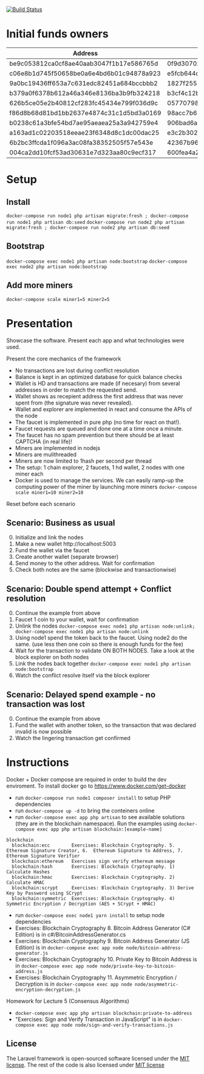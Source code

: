 [![Build Status](https://travis-ci.org/sash/blockchain-network-example.svg?branch=develop)](https://travis-ci.org/sash/blockchain-network-example)

# Initial funds owners
| Address                                  | Private Key                                                      |
| ---------------------------------------- | -----------------------------------------------------------------|
| be9c053812ca0cf8ae40aab3047f1b17e586765d | 0f9d3070204642bc8eb07b00a99ef38eebfec965733a3f70548ce99484fdfd99 |
| c06e8b1d745f50658be0a6e4bd6b01c94878a923 | e5fcb644cb5ff2a34d8d479b2fc775c6e4f242ebd8f4eb146bf3985d968c67a5 |
| 9a0bc19436ff653a7c631edc82451a684bccbbb2 | 1827f2551a5e6c64f4a601c569c3a092c8a1dd770246947ecc8d6f01b29db2db |
| b379a0f6378b612a46a346e8136ba3b9fb324218 | b3cf4c12b7e41b138ce19af734e7f3856a58858ca1430fb0f0c086b4f644c476 |
| 626b5ce05e2b40812cf283fc45434e799f036d9c | 05770798da086eab3d7e665e883d62003018d02f4021d2b9598f3ff9e11b2cc0 |
| f86d8b68d81bd1bb2637e4874c31c1d5bd3a0169 | 98acc7b63049233d873c2dda03c7c29ead53a816ef463225dd9d72da9d69c884 |
| b0238c61a3bfe54bd7ae95aeaea25a3a942759e4 | 906bad6aa7fc42f38c3dc6bc51729e645fe3b8b1221323ffe35e4fa1029792f8 |
| a163ad1c02203518eeae23f6348d8c1dc00dac25 | e3c2b302c54725f3f6029ed6829e7b9f8c1a1e4aff5c4ced054cf16cef7f311d |
| 6b2bc3ffcda1f096a3ac08fa38352505f57e543e | 42367b96408ddb7c5f5d79163add487dde661ad474085b662bbddf6edebe92ec |
| 004ca2dd10fcf53ad30631e7d323aa80c9ecf317 | 600fea4a214cadb607e34ed0bb091297864cc12162f1e6d6f67a4c5efac06e05 |


# Setup
## Install
`docker-compose run node1 php artisan migrate:fresh ; docker-compose run node1 php artisan db:seed`
`docker-compose run node2 php artisan migrate:fresh ; docker-compose run node2 php artisan db:seed`

## Bootstrap
`docker-compose exec node1 php artisan node:bootstrap`
`docker-compose exec node2 php artisan node:bootstrap`

## Add more miners
`docker-compose scale miner1=5 miner2=5`



# Presentation
Showcase the software. Present each app and what technologies were used.

Present the core mechanics of the framework
 * No transactions are lost during conflict resolution
 * Balance is kept in an optimized database for quick balance checks
 * Wallet is HD and transactions are made (if necesary) from several addresses in order to match the requested send.
 * Wallet shows as recepient address the first address that was never spent from (the signature was never revealed).
 * Wallet and explorer are implemented in react and consume the APIs of the node
 * The faucet is implemented in pure php (no time for react on that!).
 * Faucet requests are queued and done one at a time once a minute.
 * The faucet has no spam prevention but there should be at least CAPTCHA (in real life)!
 * Miners are implemented in nodejs
 * Miners are mulithreaded
 * Miners are now limited to 1hash per second per thread
 * The setup: 1 chain explorer, 2 faucets, 1 hd wallet, 2 nodes with one miner each
 * Docker is used to manage the services. We can easily ramp-up the computing power of the miner by launching more miners `docker-compose scale miner1=10 miner2=10`

Reset before each scenario
## Scenario: Business as usual
0. Initialize and link the nodes
1. Make a new wallet http://localhost:5003
2. Fund the wallet via the faucet
3. Create another wallet (separate browser)
4. Send money to the other address. Wait for confirmation
5. Check both notes are the same (blockwise and transactionwise)

## Scenario: Double spend attempt + Conflict resolution
0. Continue the example from above
1. Faucet 1 coin to your wallet, wait for confirmation
2. Unlink the nodes `docker-compose exec node1 php artisan node:unlink; docker-compose exec node1 php artisan node:unlink`
3. Using node1 spend the token back to the faucet. Using node2 do the same. (use less then one coin so there is enough funds for the fee)
4. Wait for the transaction to validate ON BOTH NODES. Take a look at the block explorer on both nodes
5. Link the nodes back together `docker-compose exec node1 php artisan node:bootstrap`
6. Watch the conflict resolve itself via the block explorer

## Scenario: Delayed spend example - no transaction was lost
0. Continue the example from above
1. Fund the wallet with another token, so the transaction that was declared invalid is now possible
2. Watch the lingering transaction get confirmed


# Instructions


Docker + Docker compose are required in order to build the dev enviroment. To install docker go to https://www.docker.com/get-docker

* run `docker-compose run node1 composer install` to setup PHP dependencies
* run `docker-compose up -d` to bring the conteiners online
* run `docker-compose exec app php artisan` to see available solutions (they are in the blockchain namespace). Run the examples using `docker-compose exec app php artisan blockchain:[example-name]`
```
blockchain
  blockchain:ecc        Exercises: Blockchain Cryptography. 5.  Ethereum Signature Creator, 6.  Ethereum Signature to Address, 7.  Ethereum Signature Verifier
  blockchain:ethereum   Exercises sign verify ethereum message
  blockchain:hash       Exercises: Blockchain Cryptography. 1) Calculate Hashes
  blockchain:hmac       Exercises: Blockchain Cryptography. 2) Calculate HMAC
  blockchain:scrypt     Exercises: Blockchain Cryptography. 3) Derive Key by Password using SCrypt
  blockchain:symmetric  Exercises: Blockchain Cryptography. 4) Symmetric Encryption / Decryption (AES + SCrypt + HMAC)
```
* run `docker-compose exec node1 yarn install` to setup node dependencies
* Exercises: Blockchain Cryptography 8. Bitcoin Address Generator (C# Edition) is in c#/BitcoinAddressGenerator.cs
* Exercises: Blockchain Cryptography 9. Bitcoin Address Generator (JS Edition) is in `docker-compose exec app node node/bitcoin-address-generator.js`
* Exercises: Blockchain Cryptography 10. Private Key to Bitcoin Address is in `docker-compose exec app node node/private-key-to-bitcoin-address.js`
* Exercises: Blockchain Cryptography 11. Asymmetric Encryption / Decryption is in `docker-compose exec app node node/asymmetric-encryption-decryption.js`

Homework for Lecture 5 (Consensus Algorithms)
* `docker-compose exec app php artisan blockchain:private-to-address`
* "Exercises: Sign and Verify Transaction in JavaScript" is in `docker-compose exec app node node/sign-and-verify-transactions.js`


## License

The Laravel framework is open-sourced software licensed under the [MIT license](https://opensource.org/licenses/MIT). The rest of the code is also licensed under [MIT license](https://opensource.org/licenses/MIT)

